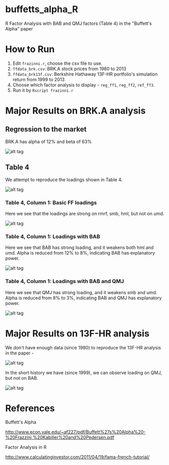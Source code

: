 buffetts_alpha_R
================

R Factor Analysis with BAB and QMJ factors (Table 4) in the "Buffett's Alpha" paper

# How to Run

1. Edit `frazinni.r`, choose the csv file to use.
  1. `ffdata_brk.csv`: BRK.A stock prices from 1980 to 2013
  2. `ffdata_brk13f.csv`: Berkshire Hathaway 13F-HR portfolio's simulation return from 1999 to 2013
2. Choose which factor analysis to display - `reg_ff1`, `reg_ff2`, `ref_ff3`.
3. Run it by `Rscript frazinni.r`

# Major Results on BRK.A analysis

## Regression to the market

BRK.A has alpha of 12% and beta of 63%

![alt tag](https://raw.githubusercontent.com/slihn/buffetts_alpha_R/master/frazinni_R_BRK_vs_market.png)

## Table 4

We attempt to reproduce the loadings shown in Table 4.

![alt tag](https://raw.githubusercontent.com/slihn/buffetts_alpha_R/master/Buffetts_Alpha_Table_4.png)

### Table 4, Column 1: Basic FF loadings

Here we see that the loadings are strong on rmrf, smb, hml, but not on umd.

![alt tag](https://raw.githubusercontent.com/slihn/buffetts_alpha_R/master/frazinni_R_BRK_FF_Column_1.png)

### Table 4, Column 1: Loadings with BAB

Here we see that BAB has strong loading, and it weakens both hml and umd. Alpha is reduced from 12% to 8%, indicating BAB has explanatory power.

![alt tag](https://raw.githubusercontent.com/slihn/buffetts_alpha_R/master/frazinni_R_BRK_FF_Column_2.png)

### Table 4, Column 1: Loadings with BAB and QMJ

Here we see that QMJ has strong loading, and it weakens smb and umd. Alpha is reduced from 8% to 3%, indicating BAB and QMJ has explanatory power.

![alt tag](https://raw.githubusercontent.com/slihn/buffetts_alpha_R/master/frazinni_R_BRK_FF_Column_3.png)

# Major Results on 13F-HR analysis

We don't have enough data (since 1980) to reproduce the 13F-HR analysis in the paper -

![alt tag](https://raw.githubusercontent.com/slihn/buffetts_alpha_R/master/Buffetts_Alpha_Table_4_13F.png)

In the short history we have (since 1999), we can observe loading on QMJ, but not on BAB.

![alt tag](https://raw.githubusercontent.com/slihn/buffetts_alpha_R/master/frazinni_R_BRK_13F_FF_Column_3.png)

# References

Buffett's Alpha

http://www.econ.yale.edu/~af227/pdf/Buffett%27s%20Alpha%20-%20Frazzini,%20Kabiller%20and%20Pedersen.pdf

Factor Analysis in R

http://www.calculatinginvestor.com/2011/04/19/fama-french-tutorial/
